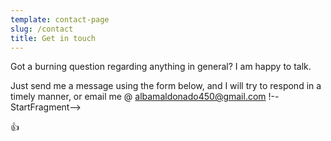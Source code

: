 ```yaml
---
template: contact-page
slug: /contact
title: Get in touch
---
```

Got a burning question regarding anything in general? I am happy to talk.

Just send me a message using the form below, and I will try to respond in a timely manner, or email me @ albamaldonado450@gmail.com !--StartFragment-->

👍

<!--EndFragment-->